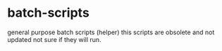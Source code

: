 # batch-scripts
general purpose batch scripts (helper)
this scripts are obsolete and not updated not sure if they will run.

